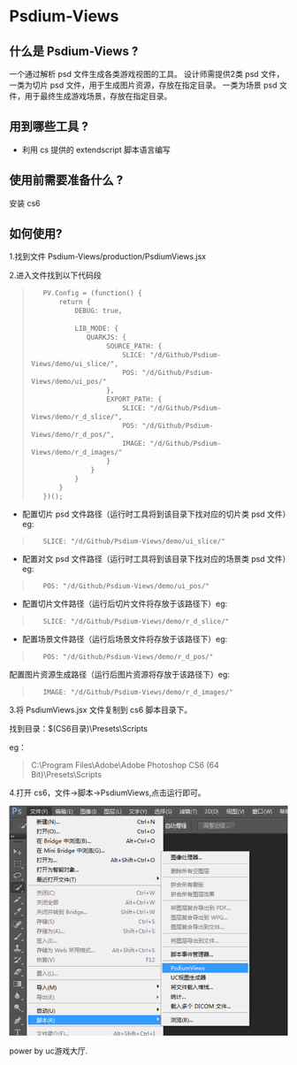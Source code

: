 ﻿Psdium-Views
============

## 什么是 Psdium-Views ?

一个通过解析 psd 文件生成各类游戏视图的工具。
设计师需提供2类 psd 文件，
一类为切片 psd 文件，用于生成图片资源，存放在指定目录。
一类为场景 psd 文件，用于最终生成游戏场景，存放在指定目录。

## 用到哪些工具 ?

+ 利用 cs 提供的 extendscript 脚本语言编写

## 使用前需要准备什么 ?

安装 cs6

## 如何使用?

1.找到文件 Psdium-Views/production/PsdiumViews.jsx

2.进入文件找到以下代码段

>        PV.Config = (function() {
>            return {
>                DEBUG: true,
>        
>                LIB_MODE: {
>                	QUARKJS: {
>                        SOURCE_PATH: {
>                            SLICE: "/d/Github/Psdium-Views/demo/ui_slice/",
>                            POS: "/d/Github/Psdium-Views/demo/ui_pos/"
>                        },
>                        EXPORT_PATH: {
>                            SLICE: "/d/Github/Psdium-Views/demo/r_d_slice/",
>                            POS: "/d/Github/Psdium-Views/demo/r_d_pos/",
>                            IMAGE: "/d/Github/Psdium-Views/demo/r_d_images/"
>                        }
>                    }
>                }
>            }
>        })();

+ 配置切片 psd 文件路径（运行时工具将到该目录下找对应的切片类 psd 文件）eg:
>        SLICE: "/d/Github/Psdium-Views/demo/ui_slice/"

+ 配置对文 psd 文件路径（运行时工具将到该目录下找对应的场景类 psd 文件）eg:
>        POS: "/d/Github/Psdium-Views/demo/ui_pos/"

+ 配置切片文件路径（运行后切片文件将存放于该路径下）eg:
>        SLICE: "/d/Github/Psdium-Views/demo/r_d_slice/"

+ 配置场景文件路径（运行后场景文件将存放于该路径下）eg:
>        POS: "/d/Github/Psdium-Views/demo/r_d_pos/"

配置图片资源生成路径（运行后图片资源将存放于该路径下）eg:
>    	 IMAGE: "/d/Github/Psdium-Views/demo/r_d_images/"

3.将 PsdiumViews.jsx 文件复制到 cs6 脚本目录下。

找到目录：$(CS6目录)\Presets\Scripts

eg：
>    C:\Program Files\Adobe\Adobe Photoshop CS6 (64 Bit)\Presets\Scripts

4.打开 cs6，文件->脚本->PsdiumViews,点击运行即可。

![alt text](./demo.png "Title")

power by uc游戏大厅.
